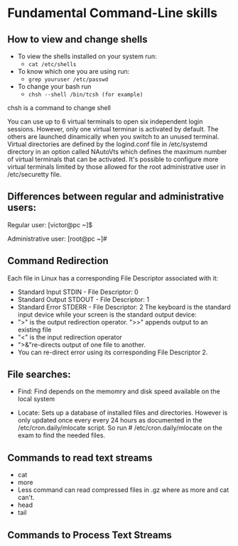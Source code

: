 # Fundamental Command-Line skills


## How to view and change shells
- To view the shells installed on your system run:
  - `cat /etc/shells`
- To know which one you are using run:
  - `grep youruser /etc/passwd`
- To change your bash run
  - `chsh --shell /bin/tcsh (for example)`

chsh is a command to change shell

You can use up to 6 virtual terminals to open six independent login sessions. However, only one virtual terminar is activated by default. The others are launched dinamically when you switch to an unused terminal.
Virtual directories are defined by the logind.conf file in /etc/systemd directory in an option called NAutoVts which defines the maximum number of virtual terminals that can be activated. 
It's possible to configure more virtual terminals limited by those allowed for the root administrative user in /etc/securetty file.

## Differences between regular and administrative users:

Regular user: [victor@pc ~]$

Administrative user: [root@pc ~]#

## Command Redirection

Each file in Linux has a corresponding File Descriptor associated with it:
- Standard Input STDIN - File Descriptor: 0
- Standard Output STDOUT - File Descriptor: 1
- Standard Error STDERR - File Descriptor: 2
The keyboard is the standard input device while your screen is the standard output device:
- ">" is the output redirection operator. ">>" appends output to an existing file
- "<" is the input redirection operator
- ">&"re-directs output of one file to another.
- You can re-direct error using its corresponding File Descriptor 2.


## File searches:

- Find: Find depends on the memomry and disk speed available on the local system

- Locate: Sets up a database of installed files and directories. However is only updated once every every 24 hours as documented in the /etc/cron.daily/mlocate script. So run # /etc/cron.daily/mlocate on the exam to find the needed files.

## Commands to read text streams
- cat
- more
- Less command can read compressed files in .gz where as more and cat can't.
- head
- tail

## Commands to Process Text Streams
